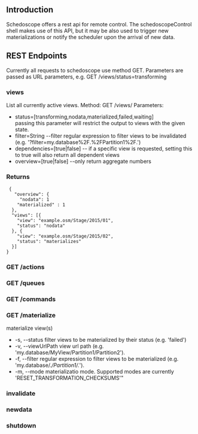 ## Introduction

Schedoscope offers a rest api for remote control. The schedoscopeControl shell makes use of this API, but it may be also used to trigger new materializations or notify the scheduler upon the arrival of new data.

## REST Endpoints
Currently all requests to schedoscope use method GET. Parameters are passed as URL parameters, e.g.
GET /views/status=transforming

### views
List all currently active views. 
Method: GET /views/ 
Parameters:

- status=[transforming,nodata,materialized,failed,waiting]  
    passing this parameter will restrict the output to views with the given state.
- filter=String
--filter regular expression to filter views to be invalidated (e.g. '?filter=my.database%2F.%2FPartition1%2F.')
- dependencies=[true|false]
-- if a specific view is requested, setting this to true will also return all dependent views
- overview=[true|false]
--only return aggregate numbers

### Returns
     {  
       "overview": {  
         "nodata": 1  
        "materialized" : 1  
      },  
      "views": [{  
        "view": "example.osm/Stage/2015/01",  
        "status": "nodata"  
      }, {  
        "view": "example.osm/Stage/2015/02",  
        "status": "materializes"  
      }]  
    }  




### GET /actions 

### GET /queues 


### GET /commands 


### GET /materialize 
materialize view(s)
- -s, --status filter views to be materialized by their status (e.g. 'failed')
- -v, --viewUrlPath view url path (e.g. 'my.database/MyView/Partition1/Partition2'). 
- -f, --filter regular expression to filter views to be materialized (e.g. 'my.database/.*/Partition1/.*'). 
- -m, --mode materializatio mode. Supported modes are currently 'RESET_TRANSFORMATION_CHECKSUMS'"

### invalidate


### newdata 

### shutdown 

